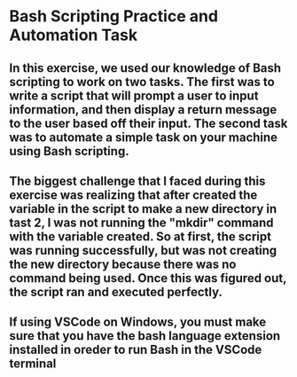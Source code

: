 # Bash Scripting Practice and Automation Task 

## In this exercise, we used our knowledge of Bash scripting to work on two tasks. The first was to write a script that will prompt a user to input information, and then display a return message to the user based off their input. The second task was to automate a simple task on your machine using Bash scripting. 

## The biggest challenge that I faced during this exercise was realizing that after created the variable in the script to make a new directory in tast 2, I was not running the "mkdir" command with the variable created. So at first, the script was running successfully, but was not creating the new directory because there was no command being used. Once this was figured out, the script ran and executed perfectly. 

## If using VSCode on Windows, you must make sure that you have the bash language extension installed in oreder to run Bash in the VSCode terminal